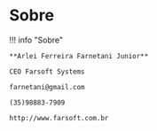 # Sobre

!!! info "Sobre"

    **Arlei Ferreira Farnetani Junior**

    CEO Farsoft Systems

    farnetani@gmail.com

    (35)98883-7909

    http://www.farsoft.com.br
